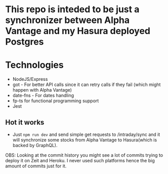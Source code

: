 # This repo is inteded to be just a synchronizer between Alpha Vantage and my Hasura deployed Postgres

# Technologies
* NodeJS/Express
* got - For better API calls since it can retry calls if they fail (which might happen with Alpha Vantage)
* date-fns - For dates handling
* fp-ts for functional programming support
* Jest



## Hot it works
* Just `npm run dev` and send simple get requests to /intraday/sync and it will synchronize some stocks from Alpha Vantage to Hasura(which is backed by GraphQL).

OBS: Looking at the commit history you might see a lot of commits trying to deploy it on Zeit and Heroku. I never used such platforms hence the big amount of commits just for it.
